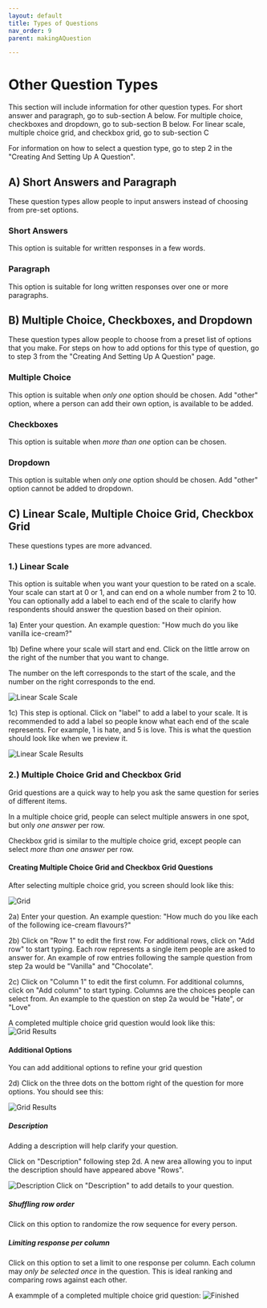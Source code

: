 ```yaml
---
layout: default
title: Types of Questions
nav_order: 9
parent: makingAQuestion

---
```


# Other Question Types

  This section will include information for other question types. For short answer and paragraph, go to sub-section A below. For multiple choice, checkboxes and dropdown, go to sub-section B below. For linear scale, multiple choice grid, and checkbox grid, go to sub-section C

  For information on how to select a question type, go to step 2 in the "Creating And Setting Up A Question".

## A) Short Answers and Paragraph

  These question types allow people to input answers instead of choosing from pre-set options.

### Short Answers

  This option is suitable for written responses in a few words.

### Paragraph

  This option is suitable for long written responses over one or more paragraphs.

## B) Multiple Choice, Checkboxes, and Dropdown

  These question types allow people to choose from a preset list of options that you make. For steps on how to add options for this type of question, go to step 3 from the "Creating And Setting Up A Question" page.

### Multiple Choice

  This option is suitable when _only one_ option should be chosen. Add "other" option, where a person can add their own option, is available to be added.

### Checkboxes

  This option is suitable when _more than one_ option can be chosen.

### Dropdown

  This option is suitable when _only one_ option should be chosen. Add "other" option cannot be added to dropdown.

## C) Linear Scale, Multiple Choice Grid, Checkbox Grid

  These questions types are more advanced.

### 1.) Linear Scale

  This option is suitable when you want your question to be rated on a scale. Your scale can start at 0 or 1, and can end on a whole number from 2 to 10. You can optionally add a label to each end of the scale to clarify how respondents should answer the question based on their opinion.

  1a) Enter your question. An example question: "How much do you like vanilla ice-cream?"

  1b) Define where your scale will start and end. Click on the little arrow on the right of the number that you want to change.

  The number on the left corresponds to the start of the scale, and the number on the right corresponds to the end.

  ![Linear Scale Scale](https://github.com/kevtrng/Google-Forms-Guide/blob/gh-pages/docs/images/questions/1_linearScale.png?raw=true)

  1c) This step is optional. Click on "label" to add a label to your scale. It is recommended to add a label so people know what each end of the scale represents. For example, 1 is hate, and 5 is love. This is what the question should look like when we preview it.

  ![Linear Scale Results](https://github.com/kevtrng/Google-Forms-Guide/blob/gh-pages/docs/images/questions/1_results.png?raw=true)

### 2.) Multiple Choice Grid and Checkbox Grid

  Grid questions are a quick way to help you ask the same question for series of different items.

  In a multiple choice grid, people can select multiple answers in one spot, but only _one answer_ per row.

  Checkbox grid is similar to the multiple choice grid, except people can select _more than one answer_ per row.

#### Creating Multiple Choice Grid and Checkbox Grid Questions
  
  After selecting multiple choice grid, you screen should look like this:
  
  ![Grid](https://github.com/kevtrng/Google-Forms-Guide/blob/gh-pages/docs/images/questions/2_gridResults.png?raw=true)

  2a) Enter your question. An example question: "How much do you like each of the following ice-cream flavours?"

  2b) Click on "Row 1" to edit the first row. For additional rows, click on "Add row" to start typing. Each row represents a single item people are asked to answer for. An example of row entries following the sample question from step 2a would be "Vanilla" and "Chocolate".

  2c) Click on "Column 1" to edit the first column. For additional columns, click on "Add column" to start typing. Columns are the choices people can select from. An example to the question on step 2a would be "Hate", or "Love"
  
  A completed multiple choice grid question would look like this:
  ![Grid Results](https://github.com/kevtrng/Google-Forms-Guide/blob/gh-pages/docs/images/questions/2_gridResults.png?raw=true)

#### Additional Options

  You can add additional options to refine your grid question

  2d) Click on the three dots on the bottom right of the question for more options.
  You should see this:
  
  ![Grid Results](https://github.com/kevtrng/Google-Forms-Guide/blob/gh-pages/docs/images/questions/2_advanced.png?raw=true)

##### Description

  Adding a description will help clarify your question.

  Click on "Description" following step 2d. A new area allowing you to input the description should have appeared above "Rows". 

  ![Description](https://github.com/kevtrng/Google-Forms-Guide/blob/gh-pages/docs/images/questions/2_description.png?raw=true)
  Click on "Description" to add details to your question.

##### Shuffling row order

  Click on this option to randomize the row sequence for every person.

##### Limiting response per column

  Click on this option to set a limit to one response per column. Each column may _only be selected once_ in the question. This is ideal ranking and comparing rows against each other.

  A exammple of a completed multiple choice grid question:
  ![Finished](https://github.com/kevtrng/Google-Forms-Guide/blob/gh-pages/docs/images/questions/2_finished.png?raw=true)
